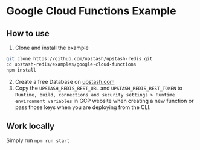 # Google Cloud Functions Example

## How to use

1. Clone and install the example

```bash
git clone https://github.com/upstash/upstash-redis.git
cd upstash-redis/examples/google-cloud-functions
npm install
```

2. Create a free Database on [upstash.com](https://console.upstash.com/redis)
3. Copy the `UPSTASH_REDIS_REST_URL` and `UPSTASH_REDIS_REST_TOKEN` to
   `Runtime, build, connections and security settings > Runtime environment variables` in GCP website when creating a new function or pass those keys when you are deploying from the CLI.


## Work locally

Simply run `npm run start`